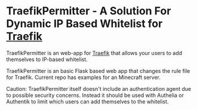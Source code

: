 # TraefikPermitter - A Solution For Dynamic IP Based Whitelist for [Traefik](https://github.com/traefik/traefik)

TraefikPermitter is an web-app for [Traefik](https://github.com/traefik/traefik) that allows your users to add themselves to IP-based whitelist.

TraefikPermitter is an basic Flask based web app that changes the rule file for Traefik. Current repo has examples for an Minecraft server.

Caution: TraefikPermitter itself doesn't include an authentication agent due to possible security concerns. Instead it should be used with Authelia or Authentik to limit which users can add themselves to the whitelist.
